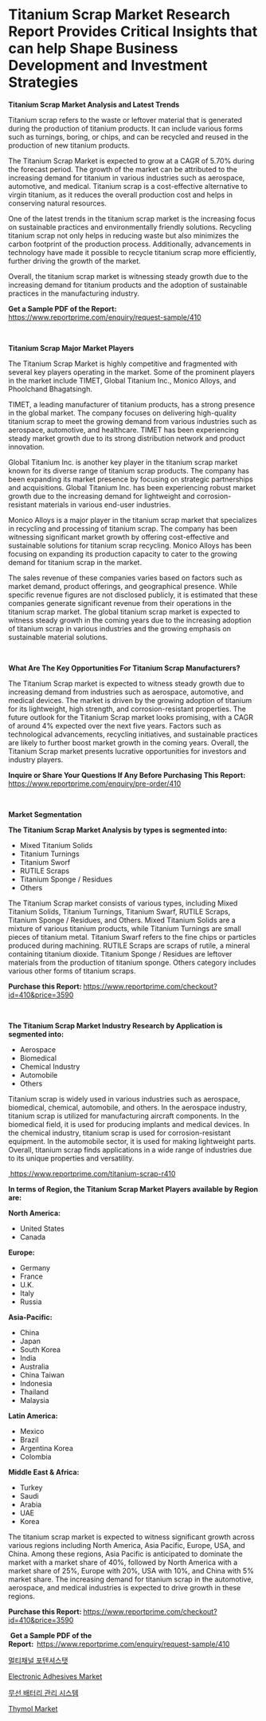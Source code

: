 <p><h1>Titanium Scrap Market Research Report Provides Critical Insights that can help Shape Business Development and Investment Strategies</h1></p><p><strong>Titanium Scrap Market Analysis and Latest Trends</strong></p>
<p><p>Titanium scrap refers to the waste or leftover material that is generated during the production of titanium products. It can include various forms such as turnings, boring, or chips, and can be recycled and reused in the production of new titanium products.</p><p>The Titanium Scrap Market is expected to grow at a CAGR of 5.70% during the forecast period. The growth of the market can be attributed to the increasing demand for titanium in various industries such as aerospace, automotive, and medical. Titanium scrap is a cost-effective alternative to virgin titanium, as it reduces the overall production cost and helps in conserving natural resources.</p><p>One of the latest trends in the titanium scrap market is the increasing focus on sustainable practices and environmentally friendly solutions. Recycling titanium scrap not only helps in reducing waste but also minimizes the carbon footprint of the production process. Additionally, advancements in technology have made it possible to recycle titanium scrap more efficiently, further driving the growth of the market.</p><p>Overall, the titanium scrap market is witnessing steady growth due to the increasing demand for titanium products and the adoption of sustainable practices in the manufacturing industry.</p></p>
<p><strong>Get a Sample PDF of the Report:&nbsp;</strong> <a href="https://www.reportprime.com/enquiry/request-sample/410">https://www.reportprime.com/enquiry/request-sample/410</a></p>
<p>&nbsp;</p>
<p><strong>Titanium Scrap Major Market Players</strong></p>
<p><p>The Titanium Scrap Market is highly competitive and fragmented with several key players operating in the market. Some of the prominent players in the market include TIMET, Global Titanium Inc., Monico Alloys, and Phoolchand Bhagatsingh.</p><p>TIMET, a leading manufacturer of titanium products, has a strong presence in the global market. The company focuses on delivering high-quality titanium scrap to meet the growing demand from various industries such as aerospace, automotive, and healthcare. TIMET has been experiencing steady market growth due to its strong distribution network and product innovation.</p><p>Global Titanium Inc. is another key player in the titanium scrap market known for its diverse range of titanium scrap products. The company has been expanding its market presence by focusing on strategic partnerships and acquisitions. Global Titanium Inc. has been experiencing robust market growth due to the increasing demand for lightweight and corrosion-resistant materials in various end-user industries.</p><p>Monico Alloys is a major player in the titanium scrap market that specializes in recycling and processing of titanium scrap. The company has been witnessing significant market growth by offering cost-effective and sustainable solutions for titanium scrap recycling. Monico Alloys has been focusing on expanding its production capacity to cater to the growing demand for titanium scrap in the market.</p><p>The sales revenue of these companies varies based on factors such as market demand, product offerings, and geographical presence. While specific revenue figures are not disclosed publicly, it is estimated that these companies generate significant revenue from their operations in the titanium scrap market. The global titanium scrap market is expected to witness steady growth in the coming years due to the increasing adoption of titanium scrap in various industries and the growing emphasis on sustainable material solutions.</p></p>
<p>&nbsp;</p>
<p><strong>What Are The Key Opportunities For Titanium Scrap Manufacturers?</strong></p>
<p><p>The Titanium Scrap market is expected to witness steady growth due to increasing demand from industries such as aerospace, automotive, and medical devices. The market is driven by the growing adoption of titanium for its lightweight, high strength, and corrosion-resistant properties. The future outlook for the Titanium Scrap market looks promising, with a CAGR of around 4% expected over the next five years. Factors such as technological advancements, recycling initiatives, and sustainable practices are likely to further boost market growth in the coming years. Overall, the Titanium Scrap market presents lucrative opportunities for investors and industry players.</p></p>
<p><strong>Inquire or Share Your Questions If Any Before Purchasing This Report:</strong> <a href="https://www.reportprime.com/enquiry/pre-order/410">https://www.reportprime.com/enquiry/pre-order/410</a></p>
<p>&nbsp;</p>
<p><strong>Market Segmentation</strong></p>
<p><strong>The Titanium Scrap Market Analysis by types is segmented into:</strong></p>
<p><ul><li>Mixed Titanium Solids</li><li>Titanium Turnings</li><li>Titanium Sworf</li><li>RUTILE Scraps</li><li>Titanium Sponge / Residues</li><li>Others</li></ul></p>
<p><p>The Titanium Scrap market consists of various types, including Mixed Titanium Solids, Titanium Turnings, Titanium Swarf, RUTILE Scraps, Titanium Sponge / Residues, and Others. Mixed Titanium Solids are a mixture of various titanium products, while Titanium Turnings are small pieces of titanium metal. Titanium Swarf refers to the fine chips or particles produced during machining. RUTILE Scraps are scraps of rutile, a mineral containing titanium dioxide. Titanium Sponge / Residues are leftover materials from the production of titanium sponge. Others category includes various other forms of titanium scraps.</p></p>
<p><strong>Purchase this Report:&nbsp;</strong><a href="https://www.reportprime.com/checkout?id=410&price=3590">https://www.reportprime.com/checkout?id=410&price=3590</a></p>
<p>&nbsp;</p>
<p><strong>The Titanium Scrap Market Industry Research by Application is segmented into:</strong></p>
<p><ul><li>Aerospace</li><li>Biomedical</li><li>Chemical Industry</li><li>Automobile</li><li>Others</li></ul></p>
<p><p>Titanium scrap is widely used in various industries such as aerospace, biomedical, chemical, automobile, and others. In the aerospace industry, titanium scrap is utilized for manufacturing aircraft components. In the biomedical field, it is used for producing implants and medical devices. In the chemical industry, titanium scrap is used for corrosion-resistant equipment. In the automobile sector, it is used for making lightweight parts. Overall, titanium scrap finds applications in a wide range of industries due to its unique properties and versatility.</p></p>
<p><a href="https://www.reportprime.com/titanium-scrap-r410">&nbsp;https://www.reportprime.com/titanium-scrap-r410</a></p>
<p><strong>In terms of Region, the Titanium Scrap Market Players available by Region are:</strong></p>
<p>
    <p> <strong> North America: </strong>
        <ul>
            <li>United States</li>
            <li>Canada</li>
        </ul>
        </p> 
    <p> <strong> Europe: </strong>
        <ul>
            <li>Germany</li>
            <li>France</li>
            <li>U.K.</li>
            <li>Italy</li>
            <li>Russia</li>
        </ul>
        </p> 
    <p> <strong> Asia-Pacific: </strong>
        <ul>
            <li>China</li>
            <li>Japan</li>
            <li>South Korea</li>
            <li>India</li>
            <li>Australia</li>
            <li>China Taiwan</li>
            <li>Indonesia</li>
            <li>Thailand</li>
            <li>Malaysia</li>
        </ul>
        </p> 
    <p> <strong> Latin America: </strong>
        <ul>
            <li>Mexico</li>
            <li>Brazil</li>
            <li>Argentina Korea</li>
            <li>Colombia</li>
        </ul>
        </p> 
    <p> <strong> Middle East & Africa: </strong>
        <ul>
            <li>Turkey</li>
            <li>Saudi</li>
            <li>Arabia</li>
            <li>UAE</li>
            <li>Korea</li>
        </ul>
    </p>
    </p>
<p><p>The titanium scrap market is expected to witness significant growth across various regions including North America, Asia Pacific, Europe, USA, and China. Among these regions, Asia Pacific is anticipated to dominate the market with a market share of 40%, followed by North America with a market share of 25%, Europe with 20%, USA with 10%, and China with 5% market share. The increasing demand for titanium scrap in the automotive, aerospace, and medical industries is expected to drive growth in these regions.</p></p>
<p><strong>Purchase this Report: </strong><a href="https://www.reportprime.com/checkout?id=410&price=3590">https://www.reportprime.com/checkout?id=410&price=3590</a></p>
<p>&nbsp;<strong>Get a Sample PDF of the Report:&nbsp;&nbsp;</strong><a href="https://www.reportprime.com/enquiry/request-sample/410">https://www.reportprime.com/enquiry/request-sample/410</a></p>
<p><strong></strong></p>
<p><p><a href="https://github.com/valroy852/Market-Research-Report-List-1/blob/main/170766367519.md">멀티채널 포텐셔스탯</a></p><p><a href="https://github.com/kathiaseamanalvaradovlprc2h/Market-Research-Report-List-2/blob/main/electronic-adhesives-market.md">Electronic Adhesives Market</a></p><p><a href="https://github.com/royErdmtyan906778/Market-Research-Report-List-1/blob/main/199329367518.md">무선 배터리 관리 시스템</a></p><p><a href="https://github.com/wusalecollins540tpqoz/Market-Research-Report-List-2/blob/main/thymol-market.md">Thymol Market</a></p></p>